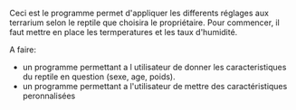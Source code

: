 Ceci est le programme permet d'appliquer les differents réglages aux terrarium selon le reptile que choisira le propriétaire. 
Pour commencer, il faut mettre en place les termperatures et les taux d'humidité.

A faire: 
- un programme permettant a l utilisateur de donner les caracteristiques du reptile en question (sexe, age, poids).
- un programme permettant a l'utilisateur de mettre des caractéristiques peronnalisées
